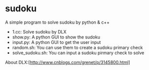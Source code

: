 sudoku
======

A simple program to solve sudoku by python &amp; c++

+ 1.cc: Solve sudoku by DLX
+ show.py: A python GUI to show the sudoku
+ input.py: A python GUI to get the user input
+ random.sh: You can use them to create a sudoku primary check
+ solve_sudoku.sh: You can input a sudoku pirmary check to solve

About DLX:[http://www.cnblogs.com/grenet/p/3145800.html]

